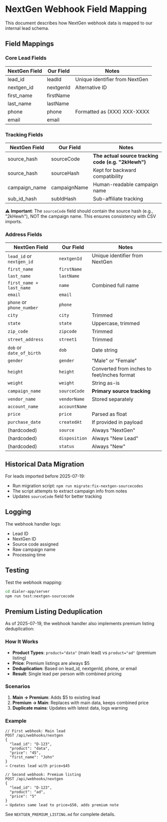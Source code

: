 # NextGen Webhook Field Mapping

This document describes how NextGen webhook data is mapped to our internal lead schema.

## Field Mappings

### Core Lead Fields
| NextGen Field | Our Field | Notes |
|--------------|-----------|--------|
| lead_id | leadId | Unique identifier from NextGen |
| nextgen_id | nextgenId | Alternative ID |
| first_name | firstName | |
| last_name | lastName | |
| phone | phone | Formatted as (XXX) XXX-XXXX |
| email | email | |

### Tracking Fields  
| NextGen Field | Our Field | Notes |
|--------------|-----------|--------|
| source_hash | sourceCode | **The actual source tracking code (e.g. "2kHewh")** |
| source_hash | sourceHash | Kept for backward compatibility |
| campaign_name | campaignName | Human-readable campaign name |
| sub_id_hash | subIdHash | Sub-affiliate tracking |

⚠️ **Important**: The `sourceCode` field should contain the source hash (e.g., "2kHewh"), NOT the campaign name. This ensures consistency with CSV imports.

### Address Fields
| NextGen Field | Our Field | Notes |
|--------------|-----------|--------|
| `lead_id` or `nextgen_id` | `nextgenId` | Unique identifier from NextGen |
| `first_name` | `firstName` | |
| `last_name` | `lastName` | |
| `first_name + last_name` | `name` | Combined full name |
| `email` | `email` | |
| `phone` or `phone_number` | `phone` | |
| `city` | `city` | Trimmed |
| `state` | `state` | Uppercase, trimmed |
| `zip_code` | `zipcode` | Trimmed |
| `street_address` | `street1` | Trimmed |
| `dob` or `date_of_birth` | `dob` | Date string |
| `gender` | `gender` | "Male" or "Female" |
| `height` | `height` | Converted from inches to feet/inches format |
| `weight` | `weight` | String as-is |
| `campaign_name` | `sourceCode` | **Primary source tracking** |
| `vendor_name` | `vendorName` | Stored separately |
| `account_name` | `accountName` | |
| `price` | `price` | Parsed as float |
| `purchase_date` | `createdAt` | If provided in payload |
| (hardcoded) | `source` | Always "NextGen" |
| (hardcoded) | `disposition` | Always "New Lead" |
| (hardcoded) | `status` | Always "New" |

## Historical Data Migration
For leads imported before 2025-07-19:
- Run migration script: `npm run migrate:fix-nextgen-sourcecodes`
- The script attempts to extract campaign info from notes
- Updates `sourceCode` field for better tracking

## Logging
The webhook handler logs:
- Lead ID
- NextGen ID  
- Source code assigned
- Raw campaign name
- Processing time

## Testing
Test the webhook mapping:
```bash
cd dialer-app/server
npm run test:nextgen-sourcecode
```

## Premium Listing Deduplication

As of 2025-07-19, the webhook handler also implements premium listing deduplication:

### How It Works
- **Product Types**: `product="data"` (main lead) vs `product="ad"` (premium listing)
- **Price**: Premium listings are always $5
- **Deduplication**: Based on lead_id, nextgenId, phone, or email
- **Result**: Single lead per person with combined pricing

### Scenarios
1. **Main → Premium**: Adds $5 to existing lead
2. **Premium → Main**: Replaces with main data, keeps combined price
3. **Duplicate mains**: Updates with latest data, logs warning

### Example
```
// First webhook: Main lead
POST /api/webhooks/nextgen
{
  "lead_id": "D-123",
  "product": "data",
  "price": "45",
  "first_name": "John"
}
→ Creates lead with price=$45

// Second webhook: Premium listing
POST /api/webhooks/nextgen
{
  "lead_id": "D-123",
  "product": "ad",
  "price": "5"
}
→ Updates same lead to price=$50, adds premium note
```

See `NEXTGEN_PREMIUM_LISTING.md` for complete details. 